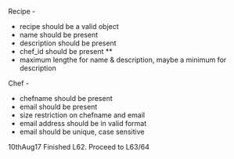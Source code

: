 Recipe -
- recipe should be a valid object
- name should be present
- description should be present
- chef_id should be present **
- maximum lengthe for name & description, maybe a minimum for description


Chef - 
- chefname should be present
- email should be present
- size restriction on chefname and email
- email address should be in valid format
- email should be unique, case sensitive

10thAug17
Finished L62.
Proceed to L63/64